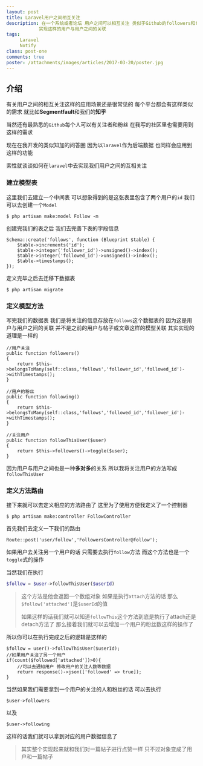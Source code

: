 ```yaml
---
layout: post
title: Laravel用户之间相互关注
description: 在一个系统或者论坛 用户之间可以相互关注 类似于Github的followers和following这样的应用场景 在laravel我们也可以去
            实现这样的用户与用户之间的关联
tags:
     Laravel
     Notify
class: post-one
comments: true
poster: /attachments/images/articles/2017-03-20/poster.jpg
---
```

## 介绍
有关用户之间的相互关注这样的应用场景还是很常见的 每个平台都会有这样类似的需求  就比如**Segmentfault**和我们的**知乎**

当然还有最熟悉的`Github`每个人可以有关注者和粉丝 在我写的社区里也需要用到这样的需求 

现在在我开发的类似知加的问答圈 因为以`laravel`作为后端数据 也同样会应用到这样的功能

索性就谈谈如何在`laravel`中去实现我们用户之间的互相关注

### 建立模型表
这里我们去建立一个中间表 可以想象得到的是这张表里包含了两个用户的`id` 我们可以去创建一个`Model`
```shell
$ php artisan make:model Follow -m
```

创建完我们的表之后 我们去完善下表的字段信息
```php?start_inline=1
Schema::create('follows', function (Blueprint $table) {
    $table->increments('id');
    $table->integer('follower_id')->unsigned()->index();
    $table->integer('followed_id')->unsigned()->index();
    $table->timestamps();
});
```
定义完毕之后去迁移下数据表
```shell
$ php artisan migrate
```

### 定义模型方法
写完我们的数据表 我们是将关注的信息存放在`follows`这个数据表的 因为这是用户与用户之间的关联 
并不是之前的用户与帖子或文章这样的模型关联 其实实现的道理是一样的 
```php?start_inline=1
//用户关注
public function followers()
{
    return $this->belongsToMany(self::class,'follows','follower_id','followed_id')->withTimestamps();
}

//用户的粉丝
public function following()
{
    return $this->belongsToMany(self::class,'follows','followed_id','follower_id')->withTimestamps();
}

//关注用户
public function followThisUser($user)
{
    return $this->followers()->toggle($user);
}
```
因为用户与用户之间也是一种**多对多**的关系 所以我将关注用户的方法写成`followThisUser`

### 定义方法路由
接下来就可以去定义相应的方法路由了 这里为了使用方便我定义了一个控制器
```shell
$ php artisan make:controller FollowController
```

首先我们去定义一下我们的路由
```php?start_inline=1
Route::post('user/follow','FollowersController@follow');
```

如果用户去关注另一个用户的话 只需要去执行`follow`方法 而这个方法也是一个`toggle`式的操作

当然我们在执行
```php
$follow = $user->followThisUser($userId)
```

> 这个方法是他会返回一个数组对象 如果是执行`attach`方法的话 那么`$follow['attached']`是`$userId`的值
> 
> 如果这样的话我们就可以知道`followThis`这个方法到底是执行了attach还是detach方法了 
> 那么接着我们就可以去增加一个用户的粉丝数这样的操作了

所以你可以在执行完成之后的逻辑是这样的
```php?start_inline=1
$follow = user()->followThisUser($userId);
//如果用户关注了另一个用户
if(count($followed['attached'])>0){
    //可以去通知用户 修改用户的关注人数等数据
    return response()->json(['followed' => true]);
}
```
当然如果我们需要拿到一个用户的关注的人和粉丝的话 可以去执行
```php?start_inline=1
$user->followers 
```
以及
```php?start_inline=1
$user->following
```
这样的话我们就可以拿到对应的用户数据信息了

> 其实整个实现起来就和我们对一篇帖子进行点赞一样 只不过对象变成了用户和一篇帖子